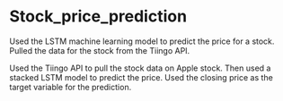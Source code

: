 # Stock_price_prediction
Used the LSTM machine learning model to predict the price for a stock. Pulled the data for the stock from the Tiingo API.

Used the Tiingo API to pull the stock data on Apple stock. 
Then used a stacked LSTM model to predict the price.
Used the closing price as the target variable for the prediction.
